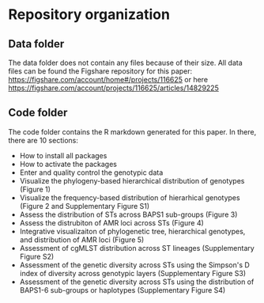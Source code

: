 # Repository organization

## Data folder

The data folder does not contain any files because of their size. All data files can be found the Figshare repository for this paper:
https://figshare.com/account/home#/projects/116625 or here https://figshare.com/account/projects/116625/articles/14829225

## Code folder 

The code folder contains the R markdown generated for this paper. In there, there are 10 sections: 

* How to install all packages 
* How to activate the packages
* Enter and quality control the genotypic data
* Visualize the phylogeny-based hierarchical distribution of genotypes (Figure 1)
* Visualize the frequency-based distribution of hierarhical genotypes (Figure 2 and Supplementary Figure S1)
* Assess the distribution of STs across BAPS1 sub-groups (Figure 3)
* Assess the distrubiton of AMR loci across STs (Figure 4)
* Integrative visualizaiton of phylogenetic tree, hierarchical genotypes, and distribution of AMR loci (Figure 5)
* Assessment of cgMLST distribution across ST lineages (Supplementary Figure S2)
* Assessment of the genetic diversity across STs using the Simpson's D index of diversity across genotypic layers (Supplementary Figure S3)
* Assessment of the genetic diversity across STs using the distribution of BAPS1-6 sub-groups or haplotypes (Supplementary Figure S4)


